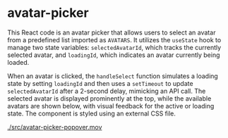 # avatar-picker

This React code is an avatar picker that allows users to select an avatar from a predefined list imported as `AVATARS`. It utilizes the `useState` hook to manage two state variables: `selectedAvatarId`, which tracks the currently selected avatar, and `loadingId`, which indicates an avatar currently being loaded.

When an avatar is clicked, the `handleSelect` function simulates a loading state by setting `loadingId` and then uses a `setTimeout` to update `selectedAvatarId` after a 2-second delay, mimicking an API call. The selected avatar is displayed prominently at the top, while the available avatars are shown below, with visual feedback for the active or loading state. The component is styled using an external CSS file.

[./src/avatar-picker-popover.mov](./src/avatar-picker-popover.mov)
